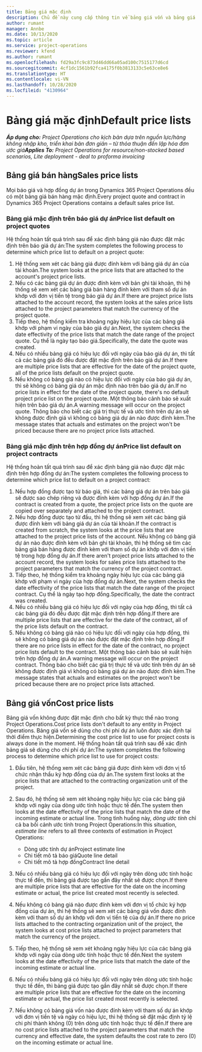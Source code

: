 ```yaml
---
title: Bảng giá mặc định
description: Chủ đề này cung cấp thông tin về bảng giá vốn và bảng giá bán hàng mặc định trong Project Operations.
author: rumant
manager: Annbe
ms.date: 10/13/2020
ms.topic: article
ms.service: project-operations
ms.reviewer: kfend
ms.author: rumant
ms.openlocfilehash: fd29a3fc9c873d46dd66a05ad100c7515177d6cd
ms.sourcegitcommit: 4cf1dc1561b92fca4175f0b3813133c5e63ce8e6
ms.translationtype: HT
ms.contentlocale: vi-VN
ms.lasthandoff: 10/28/2020
ms.locfileid: "4130964"
---
```

# <a name="default-price-lists"></a><span data-ttu-id="4c322-103">Bảng giá mặc định</span><span class="sxs-lookup"><span data-stu-id="4c322-103">Default price lists</span></span>

<span data-ttu-id="4c322-104">_**Áp dụng cho:** Project Operations cho kịch bản dựa trên nguồn lực/hàng không nhập kho, triển khai bản đơn giản – từ thỏa thuận đến lập hóa đơn ước giá_</span><span class="sxs-lookup"><span data-stu-id="4c322-104">_**Applies To:** Project Operations for resource/non-stocked based scenarios, Lite deployment - deal to proforma invoicing_</span></span>

## <a name="sales-price-lists"></a><span data-ttu-id="4c322-105">Bảng giá bán hàng</span><span class="sxs-lookup"><span data-stu-id="4c322-105">Sales price lists</span></span>

<span data-ttu-id="4c322-106">Mọi báo giá và hợp đồng dự án trong Dynamics 365 Project Operations đều có một bảng giá bán hàng mặc định.</span><span class="sxs-lookup"><span data-stu-id="4c322-106">Every project quote and contract in Dynamics 365 Project Operations contains a default sales price list.</span></span> 

### <a name="price-list-default-on-project-quotes"></a><span data-ttu-id="4c322-107">Bảng giá mặc định trên báo giá dự án</span><span class="sxs-lookup"><span data-stu-id="4c322-107">Price list default on project quotes</span></span>
<span data-ttu-id="4c322-108">Hệ thống hoàn tất quá trình sau để xác định bảng giá nào được đặt mặc định trên báo giá dự án:</span><span class="sxs-lookup"><span data-stu-id="4c322-108">The system completes the following process to determine which price list to default on a project quote:</span></span>

1. <span data-ttu-id="4c322-109">Hệ thống xem xét các bảng giá được đính kèm với bảng giá dự án của tài khoản.</span><span class="sxs-lookup"><span data-stu-id="4c322-109">The system looks at the price lists that are attached to the account's project price lists.</span></span> 
2. <span data-ttu-id="4c322-110">Nếu có các bảng giá dự án được đính kèm với bản ghi tài khoản, thì hệ thống sẽ xem xét các bảng giá bán hàng đính kèm với tham số dự án khớp với đơn vị tiền tệ trong báo giá dự án.</span><span class="sxs-lookup"><span data-stu-id="4c322-110">If there are project price lists attached to the account record, the system looks at the sales price lists attached to the project parameters that match the currency of the project quote.</span></span>
3. <span data-ttu-id="4c322-111">Tiếp theo, hệ thống kiểm tra khoảng ngày hiệu lực của các bảng giá khớp với phạm vi ngày của báo giá dự án.</span><span class="sxs-lookup"><span data-stu-id="4c322-111">Next, the system checks the date effectivity of the price lists that match the date range of the project quote.</span></span> <span data-ttu-id="4c322-112">Cụ thể là ngày tạo báo giá.</span><span class="sxs-lookup"><span data-stu-id="4c322-112">Specifically, the date the quote was created.</span></span>
4. <span data-ttu-id="4c322-113">Nếu có nhiều bảng giá có hiệu lực đối với ngày của báo giá dự án, thì tất cả các bảng giá đó đều được đặt mặc định trên báo giá dự án.</span><span class="sxs-lookup"><span data-stu-id="4c322-113">If there are multiple price lists that are effective for the date of the project quote, all of the price lists default on the project quote.</span></span>
5. <span data-ttu-id="4c322-114">Nếu không có bảng giá nào có hiệu lực đối với ngày của báo giá dự án, thì sẽ không có bảng giá dự án mặc định nào trên báo giá dự án.</span><span class="sxs-lookup"><span data-stu-id="4c322-114">If no price lists in effect for the date of the project quote, there's no default project price list on the project quote.</span></span> <span data-ttu-id="4c322-115">Một thông báo cảnh báo sẽ xuất hiện trên báo giá dự án.</span><span class="sxs-lookup"><span data-stu-id="4c322-115">A warning message will occur on the project quote.</span></span> <span data-ttu-id="4c322-116">Thông báo cho biết các giá trị thực tế và ước tính trên dự án sẽ không được định giá vì không có bảng giá dự án nào được đính kèm.</span><span class="sxs-lookup"><span data-stu-id="4c322-116">The message states that actuals and estimates on the project won't be priced because there are no project price lists attached.</span></span>

### <a name="price-list-default-on-project-contracts"></a><span data-ttu-id="4c322-117">Bảng giá mặc định trên hợp đồng dự án</span><span class="sxs-lookup"><span data-stu-id="4c322-117">Price list default on project contracts</span></span> 
<span data-ttu-id="4c322-118">Hệ thống hoàn tất quá trình sau để xác định bảng giá nào được đặt mặc định trên hợp đồng dự án:</span><span class="sxs-lookup"><span data-stu-id="4c322-118">The system completes the following process to determine which price list to default on a project contract:</span></span>

1. <span data-ttu-id="4c322-119">Nếu hợp đồng được tạo từ báo giá, thì các bảng giá dự án trên báo giá sẽ được sao chép riêng và được đính kèm với hợp đồng dự án.</span><span class="sxs-lookup"><span data-stu-id="4c322-119">If the contract is created from a quote, the project price lists on the quote are copied over separately and attached to the project contract.</span></span>
2. <span data-ttu-id="4c322-120">Nếu hợp đồng được tạo từ đầu, thì hệ thống sẽ xem xét các bảng giá được đính kèm với bảng giá dự án của tài khoản.</span><span class="sxs-lookup"><span data-stu-id="4c322-120">If the contract is created from scratch, the system looks at the price lists that are attached to the project price lists of the account.</span></span> <span data-ttu-id="4c322-121">Nếu không có bảng giá dự án nào được đính kèm với bản ghi tài khoản, thì hệ thống sẽ tìm các bảng giá bán hàng được đính kèm với tham số dự án khớp với đơn vị tiền tệ trong hợp đồng dự án.</span><span class="sxs-lookup"><span data-stu-id="4c322-121">If there aren't project price lists attached to the account record, the system looks for sales price lists attached to the project parameters that match the currency of the project contract.</span></span>
4. <span data-ttu-id="4c322-122">Tiếp theo, hệ thống kiểm tra khoảng ngày hiệu lực của các bảng giá khớp với phạm vi ngày của hợp đồng dự án.</span><span class="sxs-lookup"><span data-stu-id="4c322-122">Next, the system checks the date effectivity of the price lists that match the date range of the project contract.</span></span> <span data-ttu-id="4c322-123">Cụ thể là ngày tạo hợp đồng.</span><span class="sxs-lookup"><span data-stu-id="4c322-123">Specifically, the date the contract was created.</span></span>
5. <span data-ttu-id="4c322-124">Nếu có nhiều bảng giá có hiệu lực đối với ngày của hợp đồng, thì tất cả các bảng giá đó đều được đặt mặc định trên hợp đồng.</span><span class="sxs-lookup"><span data-stu-id="4c322-124">If there are multiple price lists that are effective for the date of the contract, all of the price lists default on the contract.</span></span>
6. <span data-ttu-id="4c322-125">Nếu không có bảng giá nào có hiệu lực đối với ngày của hợp đồng, thì sẽ không có bảng giá dự án nào được đặt mặc định trên hợp đồng.</span><span class="sxs-lookup"><span data-stu-id="4c322-125">If there are no price lists in effect for the date of the contract, no project price lists default to the contract.</span></span> <span data-ttu-id="4c322-126">Một thông báo cảnh báo sẽ xuất hiện trên hợp đồng dự án.</span><span class="sxs-lookup"><span data-stu-id="4c322-126">A warning message will occur on the project contract.</span></span> <span data-ttu-id="4c322-127">Thông báo cho biết các giá trị thực tế và ước tính trên dự án sẽ không được định giá vì không có bảng giá dự án nào được đính kèm.</span><span class="sxs-lookup"><span data-stu-id="4c322-127">The message states that actuals and estimates on the project won't be priced because there are no project price lists attached.</span></span>

## <a name="cost-price-lists"></a><span data-ttu-id="4c322-128">Bảng giá vốn</span><span class="sxs-lookup"><span data-stu-id="4c322-128">Cost price lists</span></span>

<span data-ttu-id="4c322-129">Bảng giá vốn không được đặt mặc định cho bất kỳ thực thể nào trong Project Operations.</span><span class="sxs-lookup"><span data-stu-id="4c322-129">Cost price lists don't default to any entity in Project Operations.</span></span> <span data-ttu-id="4c322-130">Bảng giá vốn sẽ dùng cho chi phí dự án luôn được xác định tại thời điểm thực hiện.</span><span class="sxs-lookup"><span data-stu-id="4c322-130">Determining the cost price list to use for project costs is always done in the moment.</span></span> <span data-ttu-id="4c322-131">Hệ thống hoàn tất quá trình sau để xác định bảng giá sẽ dùng cho chi phí dự án:</span><span class="sxs-lookup"><span data-stu-id="4c322-131">The system completes the following process to determine which price list to use for project costs:</span></span>

1. <span data-ttu-id="4c322-132">Đầu tiên, hệ thống xem xét các bảng giá được đính kèm với đơn vị tổ chức nhận thầu ký hợp đồng của dự án.</span><span class="sxs-lookup"><span data-stu-id="4c322-132">The system first looks at the price lists that are attached to the contracting organization unit of the project.</span></span>
2. <span data-ttu-id="4c322-133">Sau đó, hệ thống sẽ xem xét khoảng ngày hiệu lực của các bảng giá khớp với ngày của dòng ước tính hoặc thực tế đến.</span><span class="sxs-lookup"><span data-stu-id="4c322-133">The system then looks at the date effectivity of the price lists that match the date of the incoming estimate or actual line.</span></span> <span data-ttu-id="4c322-134">Trong tình huống này, *dòng ước tính* chỉ cả ba bối cảnh ước tính trong Project Operations:</span><span class="sxs-lookup"><span data-stu-id="4c322-134">In this situation, *estimate line* refers to all three contexts of estimation in Project Operations:</span></span>

    - <span data-ttu-id="4c322-135">Dòng ước tính dự án</span><span class="sxs-lookup"><span data-stu-id="4c322-135">Project estimate line</span></span>
    - <span data-ttu-id="4c322-136">Chi tiết mô tả báo giá</span><span class="sxs-lookup"><span data-stu-id="4c322-136">Quote line detail</span></span>
    - <span data-ttu-id="4c322-137">Chi tiết mô tả hợp đồng</span><span class="sxs-lookup"><span data-stu-id="4c322-137">Contract line detail</span></span>
  
3. <span data-ttu-id="4c322-138">Nếu có nhiều bảng giá có hiệu lực đối với ngày trên dòng ước tính hoặc thực tế đến, thì bảng giá được tạo gần đây nhất sẽ được chọn.</span><span class="sxs-lookup"><span data-stu-id="4c322-138">If there are multiple price lists that are effective for the date on the incoming estimate or actual, the price list created most recently is selected.</span></span>
4. <span data-ttu-id="4c322-139">Nếu không có bảng giá nào được đính kèm với đơn vị tổ chức ký hợp đồng của dự án, thì hệ thống sẽ xem xét các bảng giá vốn được đính kèm với tham số dự án khớp với đơn vị tiền tệ của dự án.</span><span class="sxs-lookup"><span data-stu-id="4c322-139">If there no price lists attached to the contracting organization unit of the project, the system looks at cost price lists attached to project parameters that match the currency of the project.</span></span>
5. <span data-ttu-id="4c322-140">Tiếp theo, hệ thống sẽ xem xét khoảng ngày hiệu lực của các bảng giá khớp với ngày của dòng ước tính hoặc thực tế đến.</span><span class="sxs-lookup"><span data-stu-id="4c322-140">Next the system looks at the date effectivity of the price lists that match the date of the incoming estimate or actual line.</span></span> 
6. <span data-ttu-id="4c322-141">Nếu có nhiều bảng giá có hiệu lực đối với ngày trên dòng ước tính hoặc thực tế đến, thì bảng giá được tạo gần đây nhất sẽ được chọn.</span><span class="sxs-lookup"><span data-stu-id="4c322-141">If there are multiple price lists that are effective for the date on the incoming estimate or actual, the price list created most recently is selected.</span></span>
7. <span data-ttu-id="4c322-142">Nếu không có bảng giá vốn nào được đính kèm với tham số dự án khớp với đơn vị tiền tệ và ngày có hiệu lực, thì hệ thống sẽ đặt mặc định tỷ lệ chi phí thành không (0) trên dòng ước tính hoặc thực tế đến.</span><span class="sxs-lookup"><span data-stu-id="4c322-142">If there are no cost price lists attached to the project parameters that match the currency and effective date, the system defaults the cost rate to zero (0) on the incoming estimate or actual line.</span></span>
